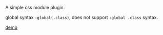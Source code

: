 A simple css module plugin.

global syntax `:global(.class)`, does not support `:global .class` syntax.

[demo](https://imtaotao.github.io/css-module)